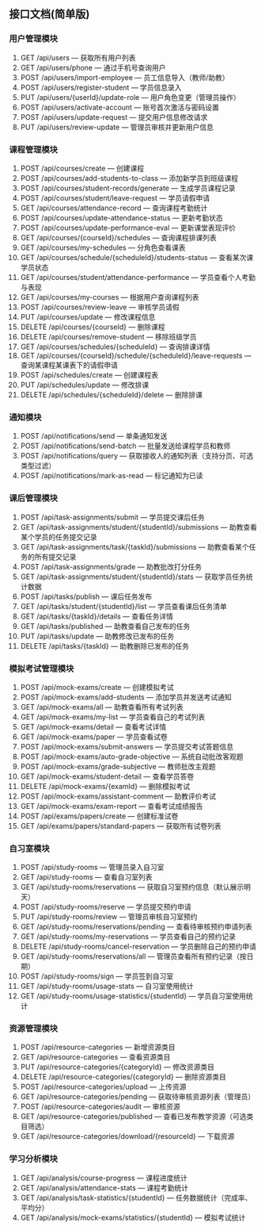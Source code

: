 ## 接口文档(简单版)
### 用户管理模块
1. GET /api/users — 获取所有用户列表
2. GET /api/users/phone — 通过手机号查询用户
3. POST /api/users/import-employee — 员工信息导入（教师/助教）
4. POST /api/users/register-student — 学员信息录入
5. PUT /api/users/{userId}/update-role — 用户角色变更（管理员操作）
6. POST /api/users/activate-account — 账号首次激活与密码设置
7. POST /api/users/update-request — 提交用户信息修改请求
8. PUT /api/users/review-update — 管理员审核并更新用户信息

### 课程管理模块
1. POST /api/courses/create — 创建课程
2. POST /api/courses/add-students-to-class — 添加新学员到班级课程
3. POST /api/courses/student-records/generate — 生成学员课程记录
4. POST /api/courses/student/leave-request — 学员请假申请
5. GET /api/courses/attendance-record — 查询课程考勤统计
6. POST /api/courses/update-attendance-status — 更新考勤状态
7. POST /api/courses/update-performance-eval — 更新课堂表现评价
8. GET /api/courses/{courseId}/schedules — 查询课程排课列表
9. GET /api/courses/my-schedules — 分角色查看课表
10. GET /api/courses/schedule/{scheduleId}/students-status — 查看某次课学员状态
11. GET /api/courses/student/attendance-performance — 学员查看个人考勤与表现
12. GET /api/courses/my-courses — 根据用户查询课程列表
13. POST /api/courses/review-leave — 审核学员请假
14. PUT /api/courses/update — 修改课程信息
15. DELETE /api/courses/{courseId} — 删除课程
16. DELETE /api/courses/remove-student — 移除班级学员
17. GET /api/courses/schedules/{scheduleId} — 查询排课详情
18. GET /api/courses/{courseId}/schedule/{scheduleId}/leave-requests — 查询某课程某课表下的请假申请
19. POST /api/schedules/create — 创建课程表
20. PUT /api/schedules/update — 修改排课
21. DELETE /api/schedules/{scheduleId}/delete — 删除排课

### 通知模块
1. POST /api/notifications/send — 单条通知发送
2. POST /api/notifications/send-batch — 批量发送给课程学员和教师
3. POST /api/notifications/query — 获取接收人的通知列表（支持分页、可选类型过滤）
4. POST /api/notifications/mark-as-read — 标记通知为已读

### 课后管理模块
1. POST /api/task-assignments/submit — 学员提交课后任务
2. GET /api/task-assignments/student/{studentId}/submissions — 助教查看某个学员的任务提交记录
3. GET /api/task-assignments/task/{taskId}/submissions — 助教查看某个任务的所有提交记录
4. POST /api/task-assignments/grade — 助教批改打分任务
5. GET /api/task-assignments/student/{studentId}/stats — 获取学员任务统计数据
6. POST /api/tasks/publish — 课后任务发布
7. GET /api/tasks/student/{studentId}/list — 学员查看课后任务清单
8. GET /api/tasks/{taskId}/details — 查看任务详情
9. GET /api/tasks/published — 助教查看自己发布的任务
10. PUT /api/tasks/update — 助教修改已发布的任务
11. DELETE /api/tasks/{taskId} — 助教删除已发布的任务

### 模拟考试管理模块
1. POST /api/mock-exams/create — 创建模拟考试
2. POST /api/mock-exams/add-students — 添加学员并发送考试通知
3. GET /api/mock-exams/all — 助教查看所有考试列表
4. GET /api/mock-exams/my-list — 学员查看自己的考试列表
5. GET /api/mock-exams/detail — 查看考试详情
6. GET /api/mock-exams/paper — 学员查看试卷
7. POST /api/mock-exams/submit-answers — 学员提交考试答题信息
8. POST /api/mock-exams/auto-grade-objective — 系统自动批改客观题
9. POST /api/mock-exams/grade-subjective — 教师批改主观题
10. GET /api/mock-exams/student-detail — 查看学员答卷
11. DELETE /api/mock-exams/{examId} — 删除模拟考试
12. POST /api/mock-exams/assistant-comment — 助教评价考试
13. GET /api/mock-exams/exam-report — 查看考试成绩报告
14. POST /api/exams/papers/create — 创建标准试卷
15. GET /api/exams/papers/standard-papers — 获取所有试卷列表

### 自习室模块
1. POST /api/study-rooms — 管理员录入自习室
2. GET /api/study-rooms — 查看自习室列表
3. GET /api/study-rooms/reservations — 获取自习室预约信息（默认展示明天）
4. POST /api/study-rooms/reserve — 学员提交预约申请
5. PUT /api/study-rooms/review — 管理员审核自习室预约
6. GET /api/study-rooms/reservations/pending — 查看待审核预约申请列表
7. GET /api/study-rooms/my-reservations — 学员查看自己的预约记录
8. DELETE /api/study-rooms/cancel-reservation — 学员删除自己的预约申请
9. GET /api/study-rooms/reservations/all — 管理员查看所有预约记录（按日期）
10. POST /api/study-rooms/sign — 学员签到自习室
11. GET /api/study-rooms/usage-stats — 自习室使用统计
12. GET /api/study-rooms/usage-statistics/{studentId} — 学员自习室使用统计

### 资源管理模块
1. POST /api/resource-categories — 新增资源类目
2. GET /api/resource-categories — 查看资源类目
3. PUT /api/resource-categories/{categoryId} — 修改资源类目
4. DELETE /api/resource-categories/{categoryId} — 删除资源类目
5. POST /api/resource-categories/upload — 上传资源
6. GET /api/resource-categories/pending — 获取待审核资源列表（管理员）
7. POST /api/resource-categories/audit — 审核资源
8. GET /api/resource-categories/published — 查看已发布教学资源（可选类目筛选）
9. GET /api/resource-categories/download/{resourceId} — 下载资源

### 学习分析模块
1. GET /api/analysis/course-progress — 课程进度统计
2. GET /api/analysis/attendance-stats — 课程考勤统计
3. GET /api/analysis/task-statistics/{studentId} — 任务数据统计（完成率、平均分）
4. GET /api/analysis/mock-exams/statistics/{studentId} — 模拟考试统计
